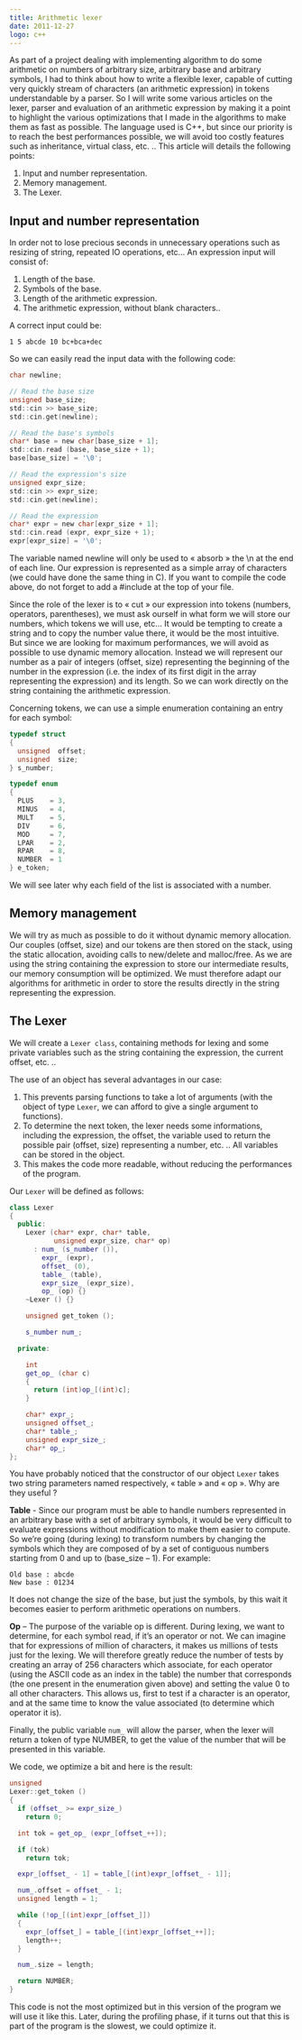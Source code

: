```yaml
---
title: Arithmetic lexer
date: 2011-12-27
logo: c++
---
```


As part of a project dealing with implementing algorithm to do some
arithmetic on numbers of arbitrary size, arbitrary base and arbitrary
symbols, I had to think about how to write a flexible lexer, capable of
cutting very quickly stream of characters (an arithmetic expression) in
tokens understandable by a parser. So I will write some various articles
on the lexer, parser and evaluation of an arithmetic expression by
making it a point to highlight the various optimizations that I made in
the algorithms to make them as fast as possible. The language used is
C++, but since our priority is to reach the best performances possible,
we will avoid too costly features such as inheritance, virtual class,
etc. .. This article will details the following points:

1. Input and number representation.
2. Memory management.
3. The Lexer.

## Input and number representation

In order not to lose precious seconds in unnecessary operations such as
resizing of string, repeated IO operations, etc… An expression input
will consist of:

1. Length of the base.
2. Symbols of the base.
3. Length of the arithmetic expression.
4. The arithmetic expression, without blank characters..

A correct input could be:

```
1 5 abcde 10 bc+bca+dec
```

So we can easily read the input data with the following code:

```c
char newline;

// Read the base size
unsigned base_size;
std::cin >> base_size;
std::cin.get(newline);

// Read the base's symbols
char* base = new char[base_size + 1];
std::cin.read (base, base_size + 1);
base[base_size] = '\0';

// Read the expression's size
unsigned expr_size;
std::cin >> expr_size;
std::cin.get(newline);

// Read the expression
char* expr = new char[expr_size + 1];
std::cin.read (expr, expr_size + 1);
expr[expr_size] = '\0';
```

The variable named newline will only be used to « absorb » the \n at
the end of each line. Our expression is represented as a simple array
of characters (we could have done the same thing in C). If you want to
compile the code above, do not forget to add a #include <iostream> at
the top of your file.

Since the role of the lexer is to « cut » our expression into
tokens (numbers, operators, parentheses), we must ask ourself in what
form we will store our numbers, which tokens we will use, etc… It
would be tempting to create a string and to copy the number value
there, it would be the most intuitive. But since we are looking
for maximum performances, we will avoid as possible to use dynamic
memory allocation. Instead we will represent our number as a pair of
integers (offset, size) representing the beginning of the number in the
expression (i.e. the index of its first digit in the array representing
the expression) and its length. So we can work directly on the string
containing the arithmetic expression.

Concerning tokens, we can use a simple enumeration containing an entry for each symbol:

```c
typedef struct
{
  unsigned  offset;
  unsigned  size;
} s_number;

typedef enum
{
  PLUS    = 3,
  MINUS   = 4,
  MULT    = 5,
  DIV     = 6,
  MOD     = 7,
  LPAR    = 2,
  RPAR    = 8,
  NUMBER  = 1
} e_token;
```

We will see later why each field of the list is associated with a number.

## Memory management

We will try as much as possible to do it without dynamic memory
allocation. Our couples (offset, size) and our tokens are then stored
on the stack, using the static allocation, avoiding calls to new/delete
and malloc/free. As we are using the string containing the expression
to store our intermediate results, our memory consumption will be
optimized. We must therefore adapt our algorithms for arithmetic in
order to store the results directly in the string representing the
expression.

## The Lexer

We will create a `Lexer class`, containing methods for lexing and some
private variables such as the string containing the expression, the
current offset, etc. ..

The use of an object has several advantages in our case:

1. This prevents parsing functions to take a lot of arguments (with
the object of type `Lexer`, we can afford to give a single argument to
functions).
2. To determine the next token, the lexer needs some informations,
including the expression, the offset, the variable used to return
the possible pair (offset, size) representing a number, etc. .. All
variables can be stored in the object.
3. This makes the code more readable, without reducing the performances
of the program.

Our `Lexer` will be defined as follows:

```c++
class Lexer
{
  public:
    Lexer (char* expr, char* table,
           unsigned expr_size, char* op)
      : num_ (s_number ()),
        expr_ (expr),
        offset_ (0),
        table_ (table),
        expr_size_ (expr_size),
        op_ (op) {}
    ~Lexer () {}

    unsigned get_token ();

    s_number num_;

  private:

    int
    get_op_ (char c)
    {
      return (int)op_[(int)c];
    }

    char* expr_;
    unsigned offset_;
    char* table_;
    unsigned expr_size_;
    char* op_;
};
```

You have probably noticed that the constructor of our object `Lexer` takes
two string parameters named respectively, « table » and « op ». Why
are they useful ?

**Table** - Since our program must be able to handle numbers represented
in an arbitrary base with a set of arbitrary symbols, it would be
very difficult to evaluate expressions without modification to make
them easier to compute. So we’re going (during lexing) to transform
numbers by changing the symbols which they are composed of by a set of
contiguous numbers starting from 0 and up to (base_size – 1). For
example:

```
Old base : abcde
New base : 01234
```

It does not change the size of the base, but just the symbols, by this
wait it becomes easier to perform arithmetic operations on numbers.

**Op** – The purpose of the variable op is different. During lexing,
we want to determine, for each symbol read, if it’s an operator or
not. We can imagine that for expressions of million of characters,
it makes us millions of tests just for the lexing. We will therefore
greatly reduce the number of tests by creating an array of 256
characters which associate, for each operator (using the ASCII code as
an index in the table) the number that corresponds (the one present
in the enumeration given above) and setting the value 0 to all other
characters. This allows us, first to test if a character is an operator,
and at the same time to know the value associated (to determine which
operator it is).

Finally, the public variable `num_` will allow the parser, when the lexer
will return a token of type NUMBER, to get the value of the number that
will be presented in this variable.

We code, we optimize a bit and here is the result:

```c++
unsigned
Lexer::get_token ()
{
  if (offset_ >= expr_size_)
    return 0;

  int tok = get_op_ (expr_[offset_++]);

  if (tok)
    return tok;

  expr_[offset_ - 1] = table_[(int)expr_[offset_ - 1]];

  num_.offset = offset_ - 1;
  unsigned length = 1;

  while (!op_[(int)expr_[offset_]])
  {
    expr_[offset_] = table_[(int)expr_[offset_++]];
    length++;
  }

  num_.size = length;

  return NUMBER;
}
```

This code is not the most optimized but in this version of the program
we will use it like this. Later, during the profiling phase, if it turns
out that this is part of the program is the slowest, we could optimize
it.
